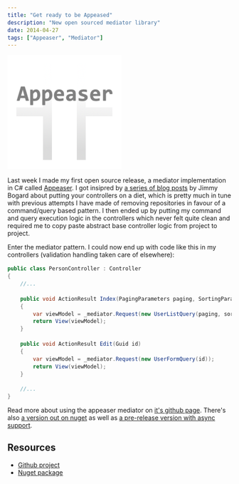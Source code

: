 ```yaml
---
title: "Get ready to be Appeased"
description: "New open sourced mediator library"
date: 2014-04-27
tags: ["Appeaser", "Mediator"]
---
```


![Appeaser](https://raw.githubusercontent.com/carl-berg/appeaser/master/res/icon_256.png)

Last week I made my first open source release, a mediator implementation in C# called [Appeaser](https://github.com/carl-berg/appeaser). I got insipred by [a series of blog posts](http://lostechies.com/jimmybogard/2013/12/19/put-your-controllers-on-a-diet-posts-and-commands/) by Jimmy Bogard about putting your controllers on a diet, which is pretty much in tune with previous attempts I have made of removing repositories in favour of a command/query based pattern. I then ended up by putting my command and query execution logic in the controllers which never felt quite clean and required me to copy paste abstract base controller logic from project to project.

Enter the mediator pattern. I could now end up with code like this in my controllers (validation handling taken care of elsewhere):

```cs
public class PersonController : Controller
{
    //...

    public void ActionResult Index(PagingParameters paging, SortingParameters sorting)
    {
        var viewModel = _mediator.Request(new UserListQuery(paging, sorting));
        return View(viewModel);
    }

    public void ActionResult Edit(Guid id)
    {
        var viewModel = _mediator.Request(new UserFormQuery(id));
        return View(viewModel);
    }

    //...
}
```

Read more about using the appeaser mediator on [it's github page](https://github.com/carl-berg/appeaser). There's also [a version out on nuget](https://www.nuget.org/packages/Appeaser/) as well as [a pre-release version with async support](https://www.nuget.org/packages/Appeaser/1.0.2-alpha).

## Resources
- [Github project](https://github.com/carl-berg/appeaser)
- [Nuget package](https://www.nuget.org/packages/appeaser)